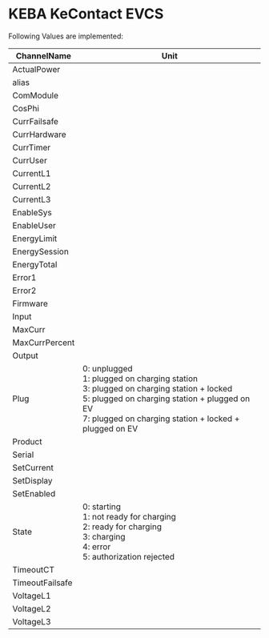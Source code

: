 # KEBA KeContact EVCS


Following Values are implemented:

|ChannelName|Unit|
|---|---|
|ActualPower||
|alias||
|ComModule||
|CosPhi||
|CurrFailsafe||
|CurrHardware||
|CurrTimer||
|CurrUser||
|CurrentL1||
|CurrentL2||
|CurrentL3||
|EnableSys||
|EnableUser||
|EnergyLimit||
|EnergySession||
|EnergyTotal||
|Error1||
|Error2||
|Firmware||
|Input||
|MaxCurr||
|MaxCurrPercent||
|Output||
|Plug|0: unplugged<br/>1: plugged on charging station<br/>3: plugged on charging station + locked<br/>5: plugged on charging station + plugged on EV<br/>7: plugged on charging station + locked + plugged on EV<br/>|
|Product||
|Serial||
|SetCurrent||
|SetDisplay||
|SetEnabled||
|State|0: starting<br/>1: not ready for charging<br/>2: ready for charging<br/>3: charging<br/>4: error<br/>5: authorization rejected<br/>|
|TimeoutCT||
|TimeoutFailsafe||
|VoltageL1||
|VoltageL2||
|VoltageL3||
